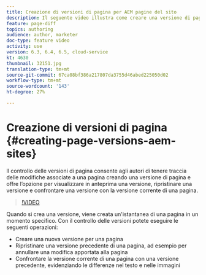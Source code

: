 ```yaml
---
title: Creazione di versioni di pagina per AEM pagine del sito
description: Il seguente video illustra come creare una versione di pagina, visualizzare in anteprima, ripristinare una versione di pagina e confrontare la versione di pagina corrente con le versioni di pagina salvate.
feature: page-diff
topics: authoring
audience: author, marketer
doc-type: feature video
activity: use
version: 6.3, 6.4, 6.5, cloud-service
kt: 4630
thumbnail: 32151.jpg
translation-type: tm+mt
source-git-commit: 67ca08bf386a217807da3755d46abed225050d02
workflow-type: tm+mt
source-wordcount: '143'
ht-degree: 27%

---
```



# Creazione di versioni di pagina {#creating-page-versions-aem-sites}

Il controllo delle versioni di pagina consente agli autori di tenere traccia delle modifiche associate a una pagina creando una versione di pagina e offre l’opzione per visualizzare in anteprima una versione, ripristinare una versione e confrontare una versione con la versione corrente di una pagina.

>[!VIDEO](https://video.tv.adobe.com/v/32151?quality=9&learn=on)

Quando si crea una versione, viene creata un&#39;istantanea di una pagina in un momento specifico. Con il controllo delle versioni potete eseguire le seguenti operazioni:
* Creare una nuova versione per una pagina
* Ripristinare una versione precedente di una pagina, ad esempio per annullare una modifica apportata alla pagina
* Confrontare la versione corrente di una pagina con una versione precedente, evidenziando le differenze nel testo e nelle immagini
